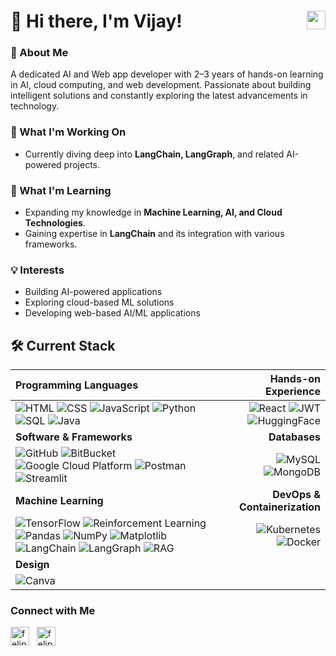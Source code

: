 <h1 align="left">
    👋 Hi there, I'm Vijay!  
    <a href="mailto:rsvijaynkl@gmail.com" target="blank">
        <img align="right" src="https://ouch-cdn2.icons8.com/Q_mKQhLvgHc4CpJslA6YAg1orkPp2LG3W6rdaEQZ1oo/rs:fit:456:456/czM6Ly9pY29uczgu/b3VjaC1wcm9kLmFz/c2V0cy9wbmcvOTYv/MzE3NWFhMzAtMmQw/Yi00MDgyLTlhZWMt/ZWUyZGNlYzQwYmM0/LnBuZw.png" alt="gmail" height="30" />
    </a>
</h1>

### 🚀 About Me
A dedicated AI and Web app developer with 2–3 years of hands-on learning in AI, cloud computing, and web development. Passionate about building intelligent solutions and constantly exploring the latest advancements in technology.

### 🔭 What I'm Working On
- Currently diving deep into **LangChain, LangGraph**, and related AI-powered projects.

### 🌱 What I'm Learning
- Expanding my knowledge in **Machine Learning, AI, and Cloud Technologies**.
- Gaining expertise in **LangChain** and its integration with various frameworks.

### 💡 Interests
- Building AI-powered applications
- Exploring cloud-based ML solutions
- Developing web-based AI/ML applications

## 🛠 Current Stack

| **Programming Languages** | **Hands-on Experience** |
| :--- | ---: |
| ![HTML](https://img.shields.io/badge/HTML5-E34F26?style=for-the-badge&logo=html5&logoColor=white) ![CSS](https://img.shields.io/badge/CSS3-1572B6?style=for-the-badge&logo=css3&logoColor=white) ![JavaScript](https://img.shields.io/badge/JavaScript-F7DF1E?style=for-the-badge&logo=javascript&logoColor=black) ![Python](https://img.shields.io/badge/Python-3776AB?style=for-the-badge&logo=python&logoColor=white) ![SQL](https://img.shields.io/badge/SQL-003B57?style=for-the-badge&logo=sqlite&logoColor=white) ![Java](https://img.shields.io/badge/Java-ED8B00?style=for-the-badge&logo=openjdk&logoColor=white) | ![React](https://img.shields.io/badge/React-20232A?style=for-the-badge&logo=react&logoColor=61DAFB) ![JWT](https://img.shields.io/badge/JSON_Web_Tokens-000000?style=for-the-badge&logo=json-web-tokens&logoColor=white) ![HuggingFace](https://img.shields.io/badge/HuggingFace-FFCC00?style=for-the-badge&logo=huggingface&logoColor=black) |
| **Software & Frameworks** | **Databases** |
| ![GitHub](https://img.shields.io/badge/GitHub-181717?style=for-the-badge&logo=github&logoColor=white) ![BitBucket](https://img.shields.io/badge/Bitbucket-0052CC?style=for-the-badge&logo=bitbucket&logoColor=white) ![Google Cloud Platform](https://img.shields.io/badge/Google_Cloud-4285F4?style=for-the-badge&logo=google-cloud&logoColor=white) ![Postman](https://img.shields.io/badge/Postman-FF6C37?style=for-the-badge&logo=postman&logoColor=white) ![Streamlit](https://img.shields.io/badge/Streamlit-FF4B4B?style=for-the-badge&logo=Streamlit&logoColor=white)  | ![MySQL](https://img.shields.io/badge/mysql-%2300f.svg?style=for-the-badge&logo=mysql&logoColor=white) ![MongoDB](https://img.shields.io/badge/MongoDB-4EA94B?style=for-the-badge&logo=mongodb&logoColor=white) |
| **Machine Learning** | **DevOps & Containerization** |
| ![TensorFlow](https://img.shields.io/badge/TensorFlow-FF6F00?style=for-the-badge&logo=tensorflow&logoColor=white) ![Reinforcement Learning](https://img.shields.io/badge/Reinforcement_Learning-0072C6?style=for-the-badge) ![Pandas](https://img.shields.io/badge/Pandas-150458?style=for-the-badge&logo=pandas&logoColor=white) ![NumPy](https://img.shields.io/badge/NumPy-013243?style=for-the-badge&logo=numpy&logoColor=white) ![Matplotlib](https://img.shields.io/badge/Matplotlib-11557C?style=for-the-badge) ![LangChain](https://img.shields.io/badge/LangChain-229954?style=for-the-badge&logo=Chainlink&logoColor=white) ![LangGraph](https://img.shields.io/badge/LangGraph-FF5733?style=for-the-badge&logo=GraphQL&logoColor=white) ![RAG](https://img.shields.io/badge/RAG_Model-0072C6?style=for-the-badge&logo=OpenAI&logoColor=white) | ![Kubernetes](https://img.shields.io/badge/Kubernetes-326CE5?style=for-the-badge&logo=kubernetes&logoColor=white) ![Docker](https://img.shields.io/badge/Docker-2496ED?style=for-the-badge&logo=docker&logoColor=white) |
| **Design** |
| ![Canva](https://img.shields.io/badge/Canva-00C4CC?style=for-the-badge&logo=canva&logoColor=white) |
### Connect with Me
<p align="left">
	<a href="https://www.linkedin.com/in/vijay-r-s/" target="blank"><img align="center" src="https://raw.githubusercontent.com/rahuldkjain/github-profile-readme-generator/master/src/images/icons/Social/linked-in-alt.svg" alt="felipeelia" height="30" /></a> &nbsp;
	<a href="https://www.instagram.com/iam_vijay._/" target="blank"><img align="center" src="https://raw.githubusercontent.com/rahuldkjain/github-profile-readme-generator/master/src/images/icons/Social/instagram.svg" alt="felipe.elia" height="30" /></a>&nbsp;
</p>
